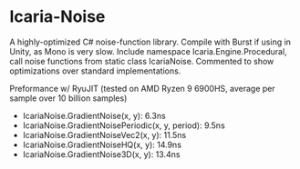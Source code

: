# Icaria-Noise
A highly-optimized C# noise-function library. Compile with Burst if using in Unity, as Mono is very slow. 
Include namespace Icaria.Engine.Procedural, call noise functions from static class IcariaNoise. 
Commented to show optimizations over standard implementations.

Preformance w/ RyuJIT (tested on AMD Ryzen 9 6900HS, average per sample over 10 billion samples)
- IcariaNoise.GradientNoise(x, y): 6.3ns
- IcariaNoise.GradientNoisePeriodic(x, y, period): 9.5ns
- IcariaNoise.GradientNoiseVec2(x, y): 11.5ns
- IcariaNoise.GradientNoiseHQ(x, y): 14.9ns
- IcariaNoise.GradientNoise3D(x, y): 13.4ns
